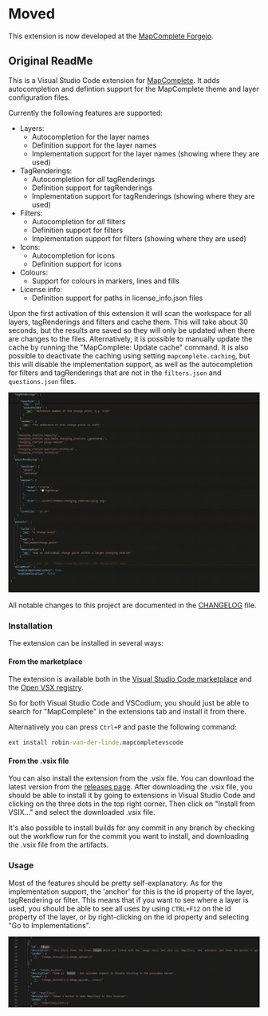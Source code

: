 # Moved

This extension is now developed at the [MapComplete Forgejo](https://source.mapcomplete.org/Robin-van-der-Linde/MapCompleteVScode).

## Original ReadMe

This is a Visual Studio Code extension for [MapComplete](https://source.mapcomplete.org/MapComplete/MapComplete).
It adds autocompletion and defintion support for the MapComplete theme and layer configuration files.

Currently the following features are supported:

- Layers:
  - Autocompletion for the layer names
  - Definition support for the layer names
  - Implementation support for the layer names (showing where they are used)
- TagRenderings:
  - Autocompletion for _all_ tagRenderings
  - Definition support for tagRenderings
  - Implementation support for tagRenderings (showing where they are used)
- Filters:
  - Autocompletion for _all_ filters
  - Definition support for filters
  - Implementation support for filters (showing where they are used)
- Icons:
  - Autocompletion for icons
  - Definition support for icons
- Colours:
  - Support for colours in markers, lines and fills
- License info:
  - Definition support for paths in license_info.json files

Upon the first activation of this extension it will scan the workspace for all layers, tagRenderings and filters and cache them. This will take about 30 seconds, but the results are saved so they will only be updated when there are changes to the files. Alternatively, it is possible to manually update the cache by running the "MapComplete: Update cache" command.
It is also possible to deactivate the caching using setting `mapcomplete.caching`, but this will disable the implementation support, as well as the autocompletion for filters and tagRenderings that are not in the `filters.json` and `questions.json` files.

![Demo showing tagRendering definition and autocomplete, color picker and autocomplete for filters](images/demo.gif)

All notable changes to this project are documented in the [CHANGELOG](CHANGELOG.md) file.

### Installation

The extension can be installed in several ways:

#### From the marketplace

The extension is available both in the [Visual Studio Code marketplace](https://marketplace.visualstudio.com/items?itemName=robin-van-der-linde.mapcompletevscode) and the [Open VSX registry](https://open-vsx.org/extension/robin-van-der-linde/mapcompletevscode).

So for both Visual Studio Code and VSCodium, you should just be able to search for "MapComplete" in the extensions tab and install it from there.

Alternatively you can press `Ctrl+P` and paste the following command:

```cmd
ext install robin-van-der-linde.mapcompletevscode
```

#### From the .vsix file

You can also install the extension from the .vsix file. You can download the latest version from the [releases page](https://source.mapcomplete.org/Robin-van-der-Linde/MapCompleteVScode/releases). After downloading the .vsix file, you should be able to install it by going to extensions in Visual Studio Code and clicking on the three dots in the top right corner. Then click on "Install from VSIX..." and select the downloaded .vsix file.

It's also possible to install builds for any commit in any branch by checking out the workflow run for the commit you want to install, and downloading the .vsix file from the artifacts.

### Usage

Most of the features should be pretty self-explanatory. As for the implementation support, the 'anchor' for this is the id property of the layer, tagRendering or filter. This means that if you want to see where a layer is used, you should be able to see all uses by using `CTRL+F12` on the id property of the layer, or by right-clicking on the id property and selecting "Go to Implementations".

![Demo showing implementation support for tagRenderings](images/implementation.gif)
